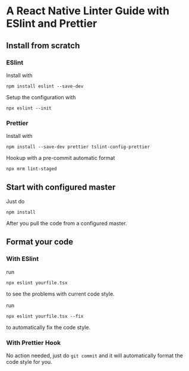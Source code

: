 # A React Native Linter Guide with ESlint and Prettier

## Install from scratch

### ESlint

Install with 

`npm install eslint --save-dev`

Setup the configuration with 

`npx eslint --init`

### Prettier

Install with

`npm install --save-dev prettier tslint-config-prettier`

Hookup with a pre-commit automatic format

`npx mrm lint-staged`

## Start with configured master

Just do

`npm install`

After you pull the code from a configured master.

## Format your code

### With ESlint

run

`npx eslint yourfile.tsx`

to see the problems with current code style.

run 

`npx eslint yourfile.tsx --fix`

to automatically fix the code style.

### With Prettier Hook 

No action needed, just do `git commit` and it will automatically format the code style for you.







